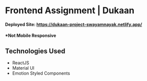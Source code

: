 # Frontend Assignment | Dukaan
#### Deployed Site: https://dukaan-project-swayamnayak.netlify.app/
#### *Not Mobile Responsive

## Technologies Used

* ReactJS 
* Material UI
* Emotion Styled Components
